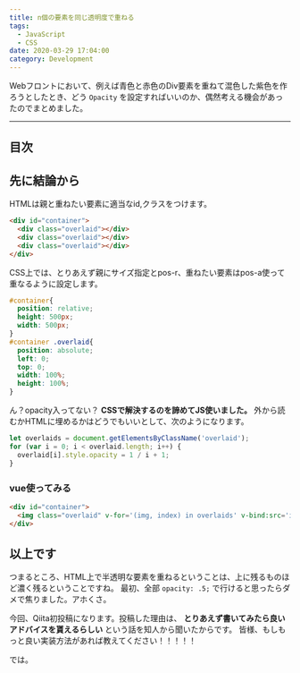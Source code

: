 ```yaml
---
title: n個の要素を同じ透明度で重ねる
tags:
  - JavaScript
  - CSS
date: 2020-03-29 17:04:00
category: Development
---
```


Webフロントにおいて、例えば青色と赤色のDiv要素を重ねて混色した紫色を作ろうとしたとき、どう `Opacity` を設定すればいいのか、偶然考える機会があったのでまとめました。

<!-- more -->

---

## 目次

<!-- toc -->

## 先に結論から

HTMLは親と重ねたい要素に適当なid,クラスをつけます。

```html
<div id="container">
  <div class="overlaid"></div>
  <div class="overlaid"></div>
  <div class="overlaid"></div>
</div>
```

CSS上では、とりあえず親にサイズ指定とpos-r、重ねたい要素はpos-a使って重なるように設定します。

```css
#container{
  position: relative;
  height: 500px;
  width: 500px;
}
#container .overlaid{
  position: absolute;
  left: 0;
  top: 0;
  width: 100%;
  height: 100%;
}
```

ん？opacity入ってない？
**CSSで解決するのを諦めてJS使いました。**
外から読むかHTMLに埋めるかはどうでもいいとして、次のようになります。

```javascript
let overlaids = document.getElementsByClassName('overlaid');
for (var i = 0; i < overlaid.length; i++) {
  overlaid[i].style.opacity = 1 / i + 1;
}
```

### vue使ってみる

```html
<div id="container">
  <img class="overlaid" v-for='(img, index) in overlaids' v-bind:src='img' v-bind:style="{opacity: 1 / (index + 1)}">
</div>
```

## 以上です

つまるところ、HTML上で半透明な要素を重ねるということは、上に残るものほど濃く残るということですね。
最初、全部 `opacity: .5;` で行けると思ったらダメで焦りました。アホくさ。

今回、Qiita初投稿になります。投稿した理由は、 **とりあえず書いてみたら良いアドバイスを貰えるらしい** という話を知人から聞いたからです。
皆様、もしもっと良い実装方法があれば教えてください！！！！！

では。
